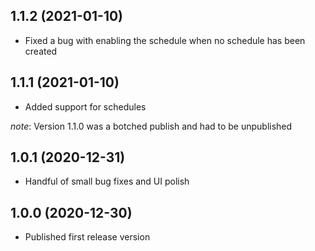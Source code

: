 ## 1.1.2 (2021-01-10)

- Fixed a bug with enabling the schedule when no schedule has been created

## 1.1.1 (2021-01-10)

- Added support for schedules

_note_: Version 1.1.0 was a botched publish and had to be unpublished

## 1.0.1 (2020-12-31)

- Handful of small bug fixes and UI polish

## 1.0.0 (2020-12-30)

- Published first release version
